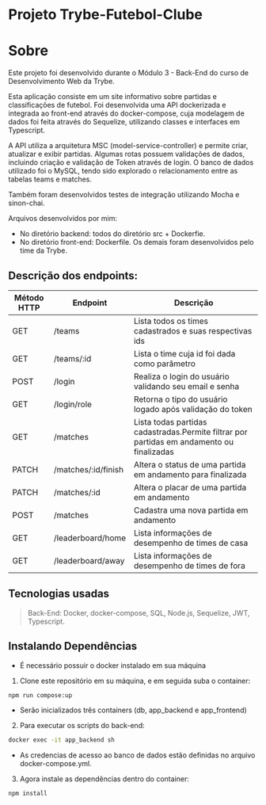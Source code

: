 # Projeto Trybe-Futebol-Clube

# Sobre
Este projeto foi desenvolvido durante o Módulo 3 - Back-End do curso de Desenvolvimento Web da Trybe.

Esta aplicação consiste em um site informativo sobre partidas e classificações de futebol. Foi desenvolvida uma API dockerizada e integrada ao front-end através do docker-compose, cuja modelagem de dados foi feita através do Sequelize, utilizando classes e interfaces em Typescript.

A API utiliza a arquitetura MSC (model-service-controller) e permite criar, atualizar e exibir partidas. Algumas rotas possuem validações de dados, incluindo criação e validação de Token através de login. O banco de dados utilizado foi o MySQL, tendo sido explorado o relacionamento entre as tabelas teams e matches.

Também foram desenvolvidos testes de integração utilizando Mocha e sinon-chai.

Arquivos desenvolvidos por mim:
- No diretório backend: todos do diretório src + Dockerfie.
- No diretório front-end: Dockerfile.
Os demais foram desenvolvidos pelo time da Trybe.

## Descrição dos endpoints:
<table>
  <thead>
    <tr>
      <th>Método HTTP</th>
      <th>Endpoint</th>
      <th>Descrição</th>
    </tr>
  </thead>
  <tbody>
    <tr>
      <td>GET</td>
      <td>/teams</td>
      <td>Lista todos os times cadastrados e suas respectivas ids</td>
    </tr>
    <tr>
      <td>GET</td>
      <td>/teams/:id</td>
      <td>Lista o time cuja id foi dada como parâmetro</td>
    </tr>
    <tr>
      <td>POST</td>
      <td>/login</td>
      <td>Realiza o login do usuário validando seu email e senha</td>
    </tr>
      <td>GET</td>
      <td>/login/role</td>
      <td>Retorna o tipo do usuário logado após validação do token</td>
    </tr>
    <tr>
      <td>GET</td>
      <td>/matches</td>
      <td>Lista todas partidas cadastradas.Permite filtrar por partidas em andamento ou finalizadas</td>
    </tr>
    <tr>
      <td>PATCH</td>
      <td>/matches/:id/finish</td>
      <td>Altera o status de uma partida em andamento para finalizada</td>
    </tr>
    <tr>
      <td>PATCH</td>
      <td>/matches/:id</td>
      <td>Altera o placar de uma partida em andamento</td>
    </tr>
    <tr>
      <td>POST</td>
      <td>/matches</td>
      <td>Cadastra uma nova partida em andamento</td>
    </tr>
    </tr>
      <td>GET</td>
      <td>/leaderboard/home</td>
      <td>Lista informações de desempenho de times de casa</td>
    </tr>
    </tr>
      <td>GET</td>
      <td>/leaderboard/away</td>
      <td>Lista informações de desempenho de times de fora</td>
    </tr>
  </tbody>
</table>

## Tecnologias usadas

>Back-End:
Docker, docker-compose, SQL, Node.js, Sequelize, JWT, Typescript.

## Instalando Dependências
- É necessário possuir o docker instalado em sua máquina

1. Clone este repositório em su máquina, e em seguida suba o container:
```bash
npm run compose:up
``` 
- Serão inicializados três containers (db, app_backend e app_frontend)

2. Para executar os scripts do back-end:
```bash
docker exec -it app_backend sh
``` 
- As credencias de acesso ao banco de dados estão definidas no arquivo docker-compose.yml.

3. Agora instale as dependências dentro do container:
```bash
npm install
``` 
